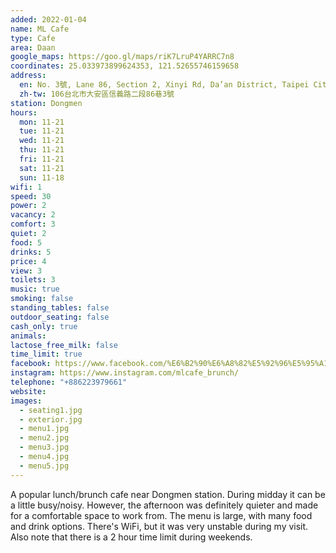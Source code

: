 ```yaml
---
added: 2022-01-04
name: ML Cafe
type: Cafe
area: Daan
google_maps: https://goo.gl/maps/riK7LruP4YARRC7n8
coordinates: 25.033973899624353, 121.52655746159658
address:
  en: No. 3號, Lane 86, Section 2, Xinyi Rd, Da’an District, Taipei City, 106
  zh-tw: 106台北市大安區信義路二段86巷3號
station: Dongmen
hours:
  mon: 11-21
  tue: 11-21
  wed: 11-21
  thu: 11-21
  fri: 11-21
  sat: 11-21
  sun: 11-18
wifi: 1
speed: 30
power: 2
vacancy: 2
comfort: 3
quiet: 2
food: 5
drinks: 5
price: 4
view: 3
toilets: 3
music: true
smoking: false
standing_tables: false
outdoor_seating: false
cash_only: true
animals: 
lactose_free_milk: false
time_limit: true
facebook: https://www.facebook.com/%E6%B2%90%E6%A8%82%E5%92%96%E5%95%A1-%E4%BF%A1%E7%BE%A9%E6%9D%B1%E9%96%80%E5%BA%97-1050753418364230/
instagram: https://www.instagram.com/mlcafe_brunch/
telephone: "+886223979661"
website: 
images:
  - seating1.jpg
  - exterior.jpg
  - menu1.jpg
  - menu2.jpg
  - menu3.jpg
  - menu4.jpg
  - menu5.jpg
---
```


A popular lunch/brunch cafe near Dongmen station. During midday it can be a little busy/noisy. However, the afternoon was definitely quieter and made for a comfortable space to work from. The menu is large, with many food and drink options. There's WiFi, but it was very unstable during my visit. Also note that there is a 2 hour time limit during weekends.
